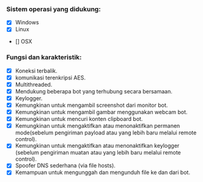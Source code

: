 ### Sistem operasi yang didukung:
  - [x] Windows
  - [x] Linux
  - [] OSX

### Fungsi dan karakteristik:
  - [x] Koneksi terbalik.
  - [x] komunikasi terenkripsi AES.
  - [x] Multithreaded.
  - [x] Mendukung beberapa bot yang terhubung secara bersamaan.
  - [x] Keylogger.
  - [x] Kemungkinan untuk mengambil screenshot dari monitor bot.
  - [x] Kemungkinan untuk mengambil gambar menggunakan webcam bot.
  - [x] Kemungkinan untuk mencuri konten clipboard bot.
  - [x] Kemungkinan untuk mengaktifkan atau menonaktifkan permanen mode(sebelum pengiriman payload atau yang lebih baru melalui remote control).
  - [x] Kemungkinan untuk mengaktifkan atau menonaktifkan keylogger (sebelum pengiriman muatan atau yang lebih baru melalui remote control).
  - [x] Spoofer DNS sederhana (via file hosts).
  - [x] Kemampuan untuk mengunggah dan mengunduh file ke dan dari bot. <br/> <br/> <br/>
